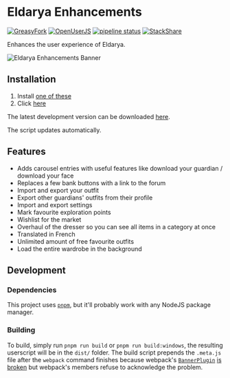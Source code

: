 # Eldarya Enhancements

[![GreasyFork](https://img.shields.io/badge/dynamic/json?color=%23990000&label=GreasyFork&query=total_installs&suffix=%20installs&url=https%3A%2F%2Fgreasyfork.org%2Fscripts%2F426533.json)](https://greasyfork.org/scripts/426533)
[![OpenUserJS](https://img.shields.io/badge/dynamic/json?color=%232c3e50&label=OpenUserJS&query=%24.OpenUserJS.installs%5B0%5D.value&suffix=%20installs&url=https%3A%2F%2Fopenuserjs.org%2Fmeta%2FNatoBoram%2FEldarya_Enhancements.meta.json)](https://openuserjs.org/scripts/NatoBoram/Eldarya_Enhancements)
[![pipeline status](https://gitlab.com/NatoBoram/eldarya-enhancements/badges/master/pipeline.svg)](https://gitlab.com/NatoBoram/eldarya-enhancements/-/commits/master)
[![StackShare](https://img.shields.io/badge/tech-stack-0690fa.svg?style=flat)](https://stackshare.io/NatoBoram/eldarya-enhancements)

Enhances the user experience of Eldarya.

![Eldarya Enhancements Banner](https://gitlab.com/NatoBoram/eldarya-enhancements/-/raw/master/images/carousel_eldarya_enhancements.png)

## Installation

1. Install [one of these](https://github.com/OpenUserJS/OpenUserJS.org/wiki/Userscript-Beginners-HOWTO#how-do-i-get-going)
2. Click [here](https://natoboram.gitlab.io/eldarya-enhancements/eldarya-enhancements.min.user.js)

<!--
[![Install Eldarya Enhancements](https://img.shields.io/badge/Install-Eldarya%20Enhancements-23E5FB)](https://natoboram.gitlab.io/eldarya-enhancements/eldarya-enhancements.min.user.js)
-->

The latest development version can be downloaded [here](https://gitlab.com/NatoBoram/eldarya-enhancements/-/jobs/artifacts/develop/raw/dist/eldarya-enhancements.min.user.js?job=deploy).

The script updates automatically.

## Features

- Adds carousel entries with useful features like download your guardian /
  download your face
- Replaces a few bank buttons with a link to the forum
- Import and export your outfit
- Export other guardians' outfits from their profile
- Import and export settings
- Mark favourite exploration points
- Wishlist for the market
- Overhaul of the dresser so you can see all items in a category at once
- Translated in French
- Unlimited amount of free favourite outfits
- Load the entire wardrobe in the background

## Development

### Dependencies

This project uses [`pnpm`](https://pnpm.io/installation), but it'll probably work
with any NodeJS package manager.

### Building

To build, simply run `pnpm run build` or `pnpm run build:windows`, the resulting
userscript will be in the `dist/` folder. The build script prepends the `.meta.js`
file after the `webpack` command finishes because webpack's
[`BannerPlugin`](https://webpack.js.org/plugins/banner-plugin/)
[is broken](https://github.com/webpack/webpack/issues/6630)
but webpack's members refuse to acknowledge the problem.
